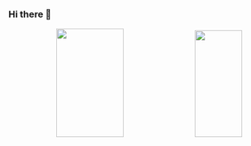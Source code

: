 ### Hi there 👋
<div align="center">  
  <img width="49%" height="195px" src="https://github-readme-stats.vercel.app/api?username=vinimibielli&show_icons=true&theme=blue_navy" /> 
  <img width="41%" height="192px" src="https://github-readme-stats.vercel.app/api/top-langs/?username=vinimibielli&layout=compact&theme=blue_navy" />
</div>

